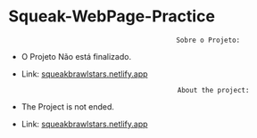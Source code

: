 # Squeak-WebPage-Practice
                                              Sobre o Projeto:
- O Projeto Não está finalizado.
- Link: [squeakbrawlstars.netlify.app](https://squeakbrawlstars.netlify.app/)

                                             About the project:
- The Project is not ended.
- Link: [squeakbrawlstars.netlify.app](https://squeakbrawlstars.netlify.app/)

                            
